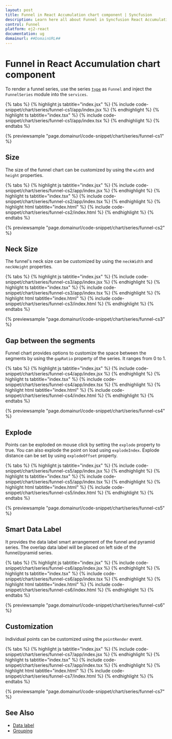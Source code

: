 ```yaml
---
layout: post
title: Funnel in React Accumulation chart component | Syncfusion
description: Learn here all about Funnel in Syncfusion React Accumulation chart component of Syncfusion Essential JS 2 and more.
control: Funnel 
platform: ej2-react
documentation: ug
domainurl: ##DomainURL##
---
```


# Funnel in React Accumulation chart component

To render a funnel series, use the series [`type`](https://ej2.syncfusion.com/react/documentation/api/accumulation-chart/accumulationSeriesModel/#type) as `Funnel` and inject the `FunnelSeries` module into the `services`.

{% tabs %}
{% highlight js tabtitle="index.jsx" %}
{% include code-snippet/chart/series/funnel-cs1/app/index.jsx %}
{% endhighlight %}
{% highlight ts tabtitle="index.tsx" %}
{% include code-snippet/chart/series/funnel-cs1/app/index.tsx %}
{% endhighlight %}
{% endtabs %}

 {% previewsample "page.domainurl/code-snippet/chart/series/funnel-cs1" %}

## Size

The size of the funnel chart can be customized by using the  `width` and `height` properties.

{% tabs %}
{% highlight js tabtitle="index.jsx" %}
{% include code-snippet/chart/series/funnel-cs2/app/index.jsx %}
{% endhighlight %}
{% highlight ts tabtitle="index.tsx" %}
{% include code-snippet/chart/series/funnel-cs2/app/index.tsx %}
{% endhighlight %}
{% highlight html tabtitle="index.html" %}
{% include code-snippet/chart/series/funnel-cs2/index.html %}
{% endhighlight %}
{% endtabs %}
        
{% previewsample "page.domainurl/code-snippet/chart/series/funnel-cs2" %}

## Neck Size

The funnel's neck size can be customized by using the `neckWidth` and `neckHeight` properties.

{% tabs %}
{% highlight js tabtitle="index.jsx" %}
{% include code-snippet/chart/series/funnel-cs3/app/index.jsx %}
{% endhighlight %}
{% highlight ts tabtitle="index.tsx" %}
{% include code-snippet/chart/series/funnel-cs3/app/index.tsx %}
{% endhighlight %}
{% highlight html tabtitle="index.html" %}
{% include code-snippet/chart/series/funnel-cs3/index.html %}
{% endhighlight %}
{% endtabs %}
        
{% previewsample "page.domainurl/code-snippet/chart/series/funnel-cs3" %}

## Gap between the segments

Funnel chart provides options to customize the space between the segments by using the `gapRatio` property of the series. It ranges from 0 to 1.

{% tabs %}
{% highlight js tabtitle="index.jsx" %}
{% include code-snippet/chart/series/funnel-cs4/app/index.jsx %}
{% endhighlight %}
{% highlight ts tabtitle="index.tsx" %}
{% include code-snippet/chart/series/funnel-cs4/app/index.tsx %}
{% endhighlight %}
{% highlight html tabtitle="index.html" %}
{% include code-snippet/chart/series/funnel-cs4/index.html %}
{% endhighlight %}
{% endtabs %}
        
{% previewsample "page.domainurl/code-snippet/chart/series/funnel-cs4" %}

## Explode

Points can be exploded on mouse click by setting the `explode` property to true. You can also explode the point on load using `explodeIndex`. Explode distance can be set by using `explodeOffset` property.

{% tabs %}
{% highlight js tabtitle="index.jsx" %}
{% include code-snippet/chart/series/funnel-cs5/app/index.jsx %}
{% endhighlight %}
{% highlight ts tabtitle="index.tsx" %}
{% include code-snippet/chart/series/funnel-cs5/app/index.tsx %}
{% endhighlight %}
{% highlight html tabtitle="index.html" %}
{% include code-snippet/chart/series/funnel-cs5/index.html %}
{% endhighlight %}
{% endtabs %}
        
{% previewsample "page.domainurl/code-snippet/chart/series/funnel-cs5" %}

## Smart Data Label

It provides the data label smart arrangement of the funnel and pyramid series. The overlap data label will be placed on left side of the funnel/pyramid series.

{% tabs %}
{% highlight js tabtitle="index.jsx" %}
{% include code-snippet/chart/series/funnel-cs6/app/index.jsx %}
{% endhighlight %}
{% highlight ts tabtitle="index.tsx" %}
{% include code-snippet/chart/series/funnel-cs6/app/index.tsx %}
{% endhighlight %}
{% highlight html tabtitle="index.html" %}
{% include code-snippet/chart/series/funnel-cs6/index.html %}
{% endhighlight %}
{% endtabs %}
        
{% previewsample "page.domainurl/code-snippet/chart/series/funnel-cs6" %}

## Customization

Individual points can be customized using the `pointRender` event.

{% tabs %}
{% highlight js tabtitle="index.jsx" %}
{% include code-snippet/chart/series/funnel-cs7/app/index.jsx %}
{% endhighlight %}
{% highlight ts tabtitle="index.tsx" %}
{% include code-snippet/chart/series/funnel-cs7/app/index.tsx %}
{% endhighlight %}
{% highlight html tabtitle="index.html" %}
{% include code-snippet/chart/series/funnel-cs7/index.html %}
{% endhighlight %}
{% endtabs %}
        
{% previewsample "page.domainurl/code-snippet/chart/series/funnel-cs7" %}

## See Also

* [Data label](./data-label/)
* [Grouping](./grouping/)
